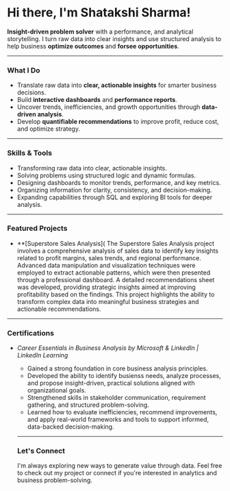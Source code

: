 # Hi there, I'm Shatakshi Sharma!

**Insight-driven problem solver** with a performance, and analytical storytelling. I turn raw data into clear insights and use structured analysis to help business **optimize outcomes** and **forsee opportunities**.

---

### **What I Do**
- Translate raw data into **clear, actionable insights** for smarter business decisions.
- Build **interactive dashboards** and **performance reports**.
- Uncover trends, inefficiencies, and growth opportunities through **data-driven analysis**.
- Develop **quantifiable recommendations** to improve profit, reduce cost, and optimize strategy.

---

### **Skills & Tools**
- Transforming raw data into clear, actionable insights.
- Solving problems using structured logic and dynamic formulas.
- Designing dashboards to monitor trends, performance, and key metrics.
- Organizing information for clarity, consistency, and decision-making.
- Expanding capabilities through SQL and exploring BI tools for deeper analysis.

---

### **Featured Projects**
- **[Superstore Sales Analysis](
     The Superstore Sales Analysis project involves a comprehensive analysis of sales data to identify key insights related to profit margins, sales trends, and regional performance. Advanced data manipulation and visualization techniques were employed to extract actionable patterns, which were then presented through a professional dashboard. A detailed recommendations sheet was developed, providing strategic insights aimed at improving profitability based on the findings. This project highlights the ability to transform complex data into meaningful business strategies and actionable recommendations. 

---

### **Certifications**
- *Career Essentials in Business Analysis by Microsoft & LinkedIn | LinkedIn Learning*
   - Gained a strong foundation in core business analysis principles.
   - Developed the ability to identify busienss needs, analyze processes, and propose insight-driven, practical solutions aligned with organizational goals.
   - Strengthened skills in stakeholder communication, requirement gathering, and structured problem-solving.
   - Learned how to evaluate inefficiencies, recommend improvements, and apply real-world frameworks and tools to support informed, data-backed decision-making.
 
  ---

  ### **Let's Connect**
  I'm always exploring new ways to generate value through data. Feel free to check out my project or connect if you're interested in analytics and business problem-solving.
